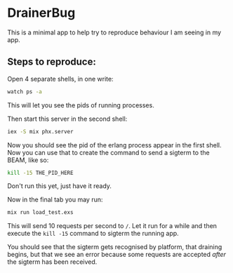 # DrainerBug

This is a minimal app to help try to reproduce behaviour I am seeing in my app.

## Steps to reproduce:

Open 4 separate shells, in one write:

```sh
watch ps -a
````

This will let you see the pids of running processes.

Then start this server in the second shell:
```sh
iex -S mix phx.server
```

Now you should see the pid of the erlang process appear in the first shell. Now you can use that to create the command to send a sigterm to the BEAM, like so:

```sh
kill -15 THE_PID_HERE
```

Don't run this yet, just have it ready.

Now in the final tab you may run:

```sh
mix run load_test.exs
```

This will send 10 requests per second to `/`. Let it run for a while and then execute the `kill -15` command to sigterm the running app.

You should see that the sigterm gets recognised by platform, that draining begins, but that we see an error because some requests are accepted _after_ the sigterm has been received.
